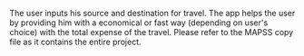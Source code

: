 The user inputs his source and destination for travel.
The app helps the user by providing him with a economical or fast way (depending on user's choice) with the total expense of the travel.
Please refer to the MAPSS copy file as it contains the entire project.
